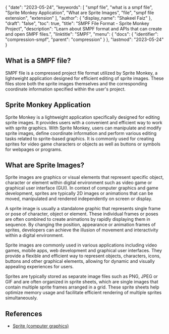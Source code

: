 {
  "date": "2023-05-24",
  "keywords": [
    "smpf file",
    "what is a smpf file",
    "Sprite Monkey Application",
    "What are Sprite Images",
    "file",
    "smpf file extension",
    "extension"
  ],
  "author": {
    "display_name": "Shakeel Faiz"
  },
  "draft": "false",
  "toc": true,
  "title": "SMPF File Format - Sprite Monkey Project",
  "description": "Learn about SMPF format and APIs that can create and open SMPF files.",
  "linktitle": "SMPF",
  "menu": {
    "docs": {
      "identifier": "compression-smpf",
      "parent": "compression"
    }
  },
  "lastmod": "2023-05-24"
}

## What is a SMPF file?

SMPF file is a compressed project file format utilized by Sprite Monkey, a lightweight application designed for efficient editing of sprite images. These files store both the sprite images themselves and the corresponding coordinate information specified within the user's project.

## Sprite Monkey Application

Sprite Monkey is a lightweight application specifically designed for editing sprite images. It provides users with a convenient and efficient way to work with sprite graphics. With Sprite Monkey, users can manipulate and modify sprite images, define coordinate information and perform various editing tasks related to sprite-based graphics. It is commonly used for creating sprites for video game characters or objects as well as buttons or symbols for webpages or programs.

## What are Sprite Images?

Sprite images are graphics or visual elements that represent specific object, character or element within digital environment such as video game or graphical user interface (GUI). In context of computer graphics and game development, sprites are typically 2D images or animations that can be moved, manipulated and rendered independently on screen or display.

A sprite image is usually a standalone graphic that represents single frame or pose of character, object or element. These individual frames or poses are often combined to create animations by rapidly displaying them in sequence. By changing the position, appearance or animation frames of sprites, developers can achieve the illusion of movement and interactivity within a digital environment.

Sprite images are commonly used in various applications including video games, mobile apps, web development and graphical user interfaces. They provide a flexible and efficient way to represent objects, characters, icons, buttons and other graphical elements, allowing for dynamic and visually appealing experiences for users.

Sprites are typically stored as separate image files such as PNG, JPEG or GIF and are often organized in sprite sheets, which are single images that contain multiple sprite frames arranged in a grid. These sprite sheets help optimize memory usage and facilitate efficient rendering of multiple sprites simultaneously.

## References
* [Sprite (computer graphics)](https://en.wikipedia.org/wiki/Sprite_(computer_graphics))
